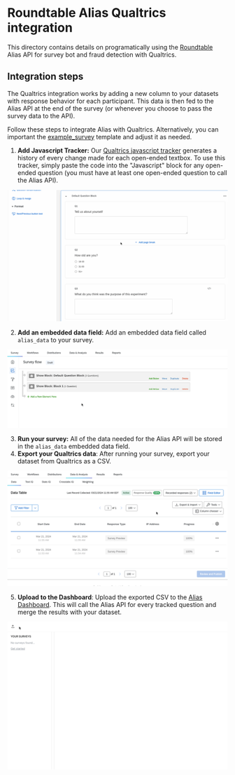 # Roundtable Alias Qualtrics integration

This directory contains details on programatically using the [Roundtable](https://roundtable.ai) Alias API for survey bot and fraud detection with Qualtrics.

## Integration steps

The Qualtrics integration works by adding a new column to your datasets with response behavior for each participant. This data is then fed to the Alias API at the end of the survey (or whenever you choose to pass the survey data to the API).

Follow these steps to integrate Alias with Qualtrics. Alternatively, you can important the [example_survey](example_survey.qsf) template and adjust it as needed.

1. **Add Javascript Tracker:** Our [Qualtrics javascript tracker](qualtrics-tracker.js) generates a history of every change made for each open-ended textbox. To use this tracker, simply paste the code into the "Javascript" block for any open-ended question (you must have at least one open-ended question to call the Alias API).

![Javascript tracker animation](gifs/js-tracker.gif)

2. **Add an embedded data field:** Add an embedded data field called `alias_data` to your survey.

![Embedded data animation](gifs/embedded-data.gif)

3. **Run your survey:** All of the data needed for the Alias API will be stored in the `alias_data` embedded data field.
4. **Export your Qualtrics data**: After running your survey, export your dataset from Qualtrics as a CSV.

![Download data animation](gifs/download-data.gif)


5. **Upload to the Dashboard**: Upload the exported CSV to the [Alias Dashboard](https://roundtable.ai/dashboard). This will call the Alias API for every tracked question and merge the results with your dataset.

![Upload data animation](gifs/upload-data.gif)